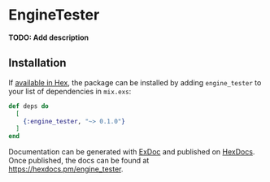# EngineTester

**TODO: Add description**

## Installation

If [available in Hex](https://hex.pm/docs/publish), the package can be installed
by adding `engine_tester` to your list of dependencies in `mix.exs`:

```elixir
def deps do
  [
    {:engine_tester, "~> 0.1.0"}
  ]
end
```

Documentation can be generated with [ExDoc](https://github.com/elixir-lang/ex_doc)
and published on [HexDocs](https://hexdocs.pm). Once published, the docs can
be found at <https://hexdocs.pm/engine_tester>.

